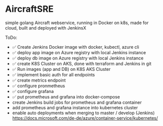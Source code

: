 # AircraftSRE
simple golang Aircraft webservice, running in Docker on k8s, made for cloud, built and deployed with JenkinsX

ToDo:
- :white_check_mark: Create Jenkins Docker image with docker, kubectl, azure cli
- :white_check_mark: deploy app image on Azure registry with local Jenkins instance
- :white_check_mark: deploy db image on Azure registry with local Jenkins instance
- :white_check_mark: create K8S Cluster on AKS, done with terraform and Jenkins in git
- :white_check_mark: Run images (app and DB) on K8S AKS Cluster  
- :white_check_mark: implement basic auth for all endpoints
- :white_check_mark: create metrics endpoint
- :white_check_mark: configure pronmetheus
- :white_check_mark: configure grafana
- :white_check_mark: put prometheus and grafana into docker-compose
- create Jenkins build jobs for prometheus and grafana container
- add prometheus and grafana instance into kubernetes cluster
- enable auto deployments when merging to master / develop (Jenkins)
https://docs.microsoft.com/de-de/azure/container-service/kubernetes/
